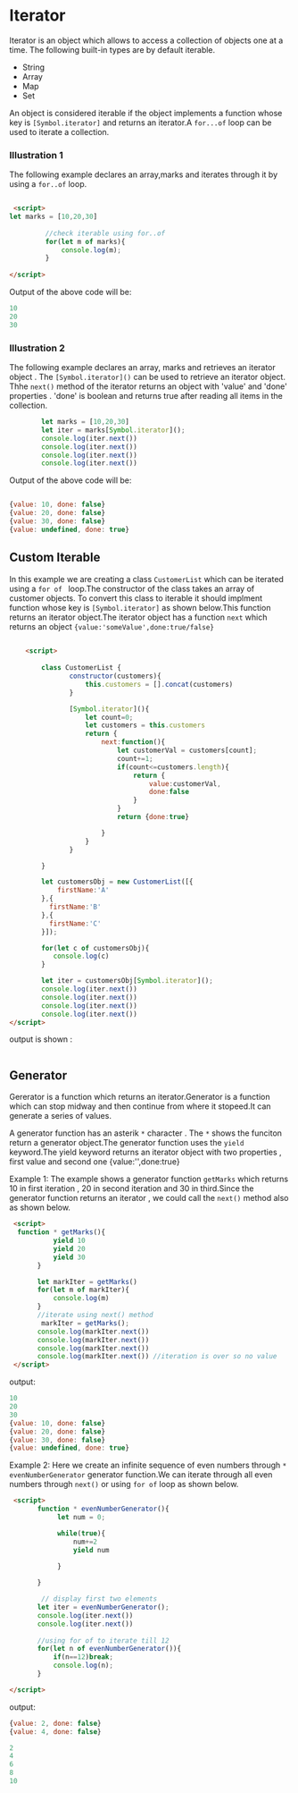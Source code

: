 # Iterator

Iterator is an object which allows to access a collection of objects one at a time. The following built-in types are by default iterable.
- String
- Array
- Map
- Set

An object is considered iterable if the object implements a function whose key is `[Symbol.iterator]` and returns an iterator.A `for...of` loop can be used to iterate a collection.


<!-- 
https://www.freecodecamp.org/news/demystifying-es6-iterables-iterators-4bdd0b084082/ -->

### Illustration 1

The following example declares an array,marks and iterates through it by using a `for..of` loop.

```html

 <script>
let marks = [10,20,30]
              
         //check iterable using for..of
         for(let m of marks){
             console.log(m);
         }
        
</script>
```

Output of the above code will be:

```js
10
20
30
```


### Illustration 2
The following example declares an array, marks and retrieves an iterator object . The `[Symbol.iterator]()` can be used to retrieve an iterator object. Thhe `next()` method of the iterator returns an object with 'value' and 'done' properties . 'done' is boolean and returns true after reading all items in the collection.

```js
        let marks = [10,20,30]
        let iter = marks[Symbol.iterator]();
        console.log(iter.next()) 
        console.log(iter.next())
        console.log(iter.next())
        console.log(iter.next())

```

Output of the above code will be:

```js

{value: 10, done: false}
{value: 20, done: false}
{value: 30, done: false}
{value: undefined, done: true}

```

## Custom Iterable
In this example we are creating a class `CustomerList` which can be iterated using a `for of ` loop.The constructor of the class takes an array of customer objects. To convert this class to iterable it should implment function whose key is `[Symbol.iterator]`  as shown below.This function returns an iterator object.The iterator object has a function `next` which returns an object `{value:'someValue',done:true/false}`

```html
 
    <script>
         
        class CustomerList {
               constructor(customers){
                   this.customers = [].concat(customers)
               }

               [Symbol.iterator](){
                   let count=0;
                   let customers = this.customers
                   return {
                       next:function(){
                           let customerVal = customers[count];
                           count+=1;
                           if(count<=customers.length){
                               return {
                                   value:customerVal,
                                   done:false
                               }
                           }
                           return {done:true}

                       }
                   }
               }

        }

        let customersObj = new CustomerList([{
            firstName:'A'
        },{
          firstName:'B'
        },{
          firstName:'C'
        }]);

        for(let c of customersObj){
           console.log(c)
        }

        let iter = customersObj[Symbol.iterator]();
        console.log(iter.next())
        console.log(iter.next())
        console.log(iter.next())
        console.log(iter.next())
</script>
```

output is shown :

```js

```

## Generator

Gererator is a function which returns an iterator.Generator is a function which can stop midway and then continue from where it stopeed.It can generate a series of values.

A generator function has an asterik `*` character . The `*` shows the funciton return a generator object.The generator function uses the `yield` keyword.The yield keyword returns an iterator object with two properties , first value and second one  {value:'',done:true}


Example 1: The example shows a generator function `getMarks` which returns 10 in first iteration , 20 in second iteration and 30 in third.Since the generator function returns an iterator , we could call the `next()` method also as shown below.

```html
 <script>
  function * getMarks(){
           yield 10
           yield 20
           yield 30
       }    

       let markIter = getMarks()
       for(let m of markIter){
           console.log(m)
       }
       //iterate using next() method
        markIter = getMarks();
       console.log(markIter.next())
       console.log(markIter.next())
       console.log(markIter.next())
       console.log(markIter.next()) //iteration is over so no value
 </script>
```

output:

```js
10
20
30
{value: 10, done: false}
{value: 20, done: false}
{value: 30, done: false}
{value: undefined, done: true}
```

Example 2: Here we create an infinite sequence of even numbers through `* evenNumberGenerator` generator function.We can iterate through all even numbers through `next()` or using `for of` loop as shown below.


```html
 <script>
       function * evenNumberGenerator(){
            let num = 0;

            while(true){
                num+=2
                yield num
               
            }

       }

        // display first two elements 
       let iter = evenNumberGenerator();
       console.log(iter.next())
       console.log(iter.next())
       
       //using for of to iterate till 12
       for(let n of evenNumberGenerator()){
           if(n==12)break;
           console.log(n);
       }

</script>

```

output:

```js
{value: 2, done: false}
{value: 4, done: false}

2
4
6
8
10

```
